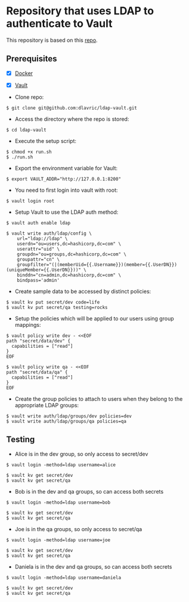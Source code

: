 # Repository that uses LDAP to authenticate to Vault


This repository is based on this [repo](https://github.com/hashicorp/vault-tools/tree/master/users/jodonnell/ldap-auth-example).


## Prerequisites
- [X] [Docker](https://docs.docker.com/get-docker/) 
- [X] [Vault](https://www.vaultproject.io/downloads) 


- Clone repo:
```shell
$ git clone git@github.com:dlavric/ldap-vault.git
```

- Access the directory where the repo is stored:
```shell
$ cd ldap-vault
```

- Execute the setup script:
```shell
$ chmod +x run.sh
$ ./run.sh
```

- Export the environment variable for Vault:
```shell
$ export VAULT_ADDR="http://127.0.0.1:8200"
```

- You need to first login into vault with root:
```shell
$ vault login root
```

- Setup Vault to use the LDAP auth method:
```shell
$ vault auth enable ldap

$ vault write auth/ldap/config \
    url="ldap://ldap" \
    userdn="ou=users,dc=hashicorp,dc=com" \
    userattr="uid" \
    groupdn="ou=groups,dc=hashicorp,dc=com" \
    groupattr="cn" \
    groupfilter="(|(memberUid={{.Username}})(member={{.UserDN}})(uniqueMember={{.UserDN}}))" \
    binddn="cn=admin,dc=hashicorp,dc=com" \
    bindpass='admin'
```

- Create sample data to be accessed by distinct policies:
```shell
$ vault kv put secret/dev code=life
$ vault kv put secret/qa testing=rocks
```

- Setup the policies which will be applied to our users using group mappings:
```shell
$ vault policy write dev - <<EOF
path "secret/data/dev" {
  capabilities = ["read"]
}
EOF

$ vault policy write qa - <<EOF
path "secret/data/qa" {
  capabilities = ["read"]
}
EOF
```

- Create the group policies to attach to users when they belong 
  to the appropriate LDAP groups:
```shell
$ vault write auth/ldap/groups/dev policies=dev
$ vault write auth/ldap/groups/qa policies=qa
```

## Testing

- Alice is in the dev group, so only access to secret/dev
```shell
$ vault login -method=ldap username=alice

$ vault kv get secret/dev
$ vault kv get secret/qa
```

- Bob is in the dev and qa groups, so can access both secrets
```shell
$ vault login -method=ldap username=bob

$ vault kv get secret/dev
$ vault kv get secret/qa
```

- Joe is in the qa groups, so only access to secret/qa
```shell
$ vault login -method=ldap username=joe

$ vault kv get secret/dev
$ vault kv get secret/qa
```

- Daniela is in the dev and qa groups, so can access both secrets
```shell
$ vault login -method=ldap username=daniela

$ vault kv get secret/dev
$ vault kv get secret/qa
```
